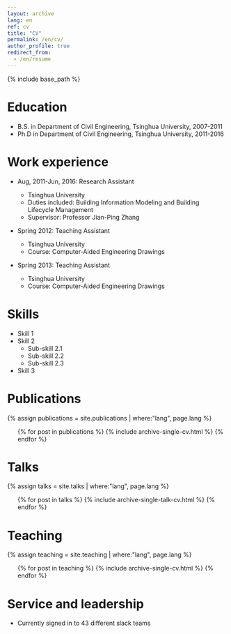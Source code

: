 ```yaml
---
layout: archive
lang: en
ref: cv
title: "CV"
permalink: /en/cv/
author_profile: true
redirect_from:
  - /en/resume
---
```


{% include base_path %}

Education
======
* B.S. in Department of Civil Engineering, Tsinghua University, 2007-2011
* Ph.D in Department of Civil Engineering, Tsinghua University, 2011-2016

Work experience
======
* Aug, 2011-Jun, 2016: Research Assistant
  * Tsinghua University
  * Duties included: Building Information Modeling and Building Lifecycle Management
  * Supervisor: Professor Jian-Ping Zhang

* Spring 2012: Teaching Assistant
  * Tsinghua University
  * Course: Computer-Aided Engineering Drawings

* Spring 2013: Teaching Assistant
  * Tsinghua University
  * Course: Computer-Aided Engineering Drawings  

Skills
======
* Skill 1
* Skill 2
  * Sub-skill 2.1
  * Sub-skill 2.2
  * Sub-skill 2.3
* Skill 3

Publications
======
  {% assign publications = site.publications | where:"lang", page.lang %}
  <ul>{% for post in publications %}
    {% include archive-single-cv.html %}
  {% endfor %}</ul>
  
Talks
======
  {% assign talks = site.talks | where:"lang", page.lang %}
  <ul>{% for post in talks %}
    {% include archive-single-talk-cv.html %}
  {% endfor %}</ul>
  
Teaching
======
  {% assign teaching = site.teaching | where:"lang", page.lang %}
  <ul>{% for post in teaching %}
    {% include archive-single-cv.html %}
  {% endfor %}</ul>
  
Service and leadership
======
* Currently signed in to 43 different slack teams
